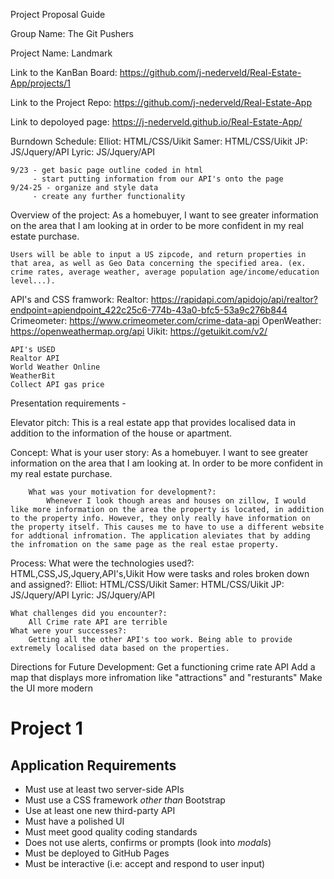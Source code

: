 Project Proposal Guide

Group Name: The Git Pushers

Project Name: Landmark

Link to the KanBan Board: 
https://github.com/j-nederveld/Real-Estate-App/projects/1

Link to the Project Repo: 
https://github.com/j-nederveld/Real-Estate-App

Link to depoloyed page:
https://j-nederveld.github.io/Real-Estate-App/

Burndown Schedule: 
    Elliot: HTML/CSS/Uikit
    Samer: HTML/CSS/Uikit
    JP: JS/Jquery/API
    Lyric: JS/Jquery/API
    
    9/23 - get basic page outline coded in html
         - start putting information from our API's onto the page 
    9/24-25 - organize and style data
         - create any further functionality



Overview of the project: 
    As a homebuyer, I want to see greater information on the area that I am looking at in order to be more confident in my real estate purchase. 

    Users will be able to input a US zipcode, and return properties in that area, as well as Geo Data concerning the specified area. (ex. crime rates, average weather, average population age/income/education level...).

API's and CSS framwork:
    Realtor: https://rapidapi.com/apidojo/api/realtor?endpoint=apiendpoint_422c25c6-774b-43a0-bfc5-53a9c276b844
    Crimeometer: https://www.crimeometer.com/crime-data-api
    OpenWeather: https://openweathermap.org/api
    Uikit: https://getuikit.com/v2/
    
    API's USED
    Realtor API
    World Weather Online
    WeatherBit
    Collect API gas price

   

Presentation requirements -

Elevator pitch: This is a real estate app that provides localised data in addition to the information of the house or apartment. 

Concept: 
        What is your user story: 
            As a homebuyer. 
            I want to see greater information on the area that I am looking at.
            In order to be more confident in my real estate purchase.
            
        What was your motivation for development?:
            Whenever I look though areas and houses on zillow, I would like more information on the area the property is located, in addition to the property info. However, they only really have information on the property itself. This causes me to have to use a different website for addtional infromation. The application aleviates that by adding the infromation on the same page as the real estae property.

Process: 
    What were the technologies used?: 
        HTML,CSS,JS,Jquery,API's,Uikit 
    How were tasks and roles broken down and assigned?:
        Elliot: HTML/CSS/Uikit
        Samer: HTML/CSS/Uikit
        JP: JS/Jquery/API
        Lyric: JS/Jquery/API

    What challenges did you encounter?: 
        All Crime rate API are terrible 
    What were your successes?: 
        Getting all the other API's too work. Being able to provide extremely localised data based on the properties.

Directions for Future Development:
    Get a functioning crime rate API
    Add a map that displays more infromation like "attractions" and "resturants"
    Make the UI more modern
                
# Project 1
## Application Requirements
* Must use at least two server-side APIs 
* Must use a CSS framework _other than_ Bootstrap
* Use at least one new third-party API
* Must have a polished UI
* Must meet good quality coding standards
* Does not use alerts, confirms or prompts (look into _modals_)
* Must be deployed to GitHub Pages
* Must be interactive (i.e: accept and respond to user input)
